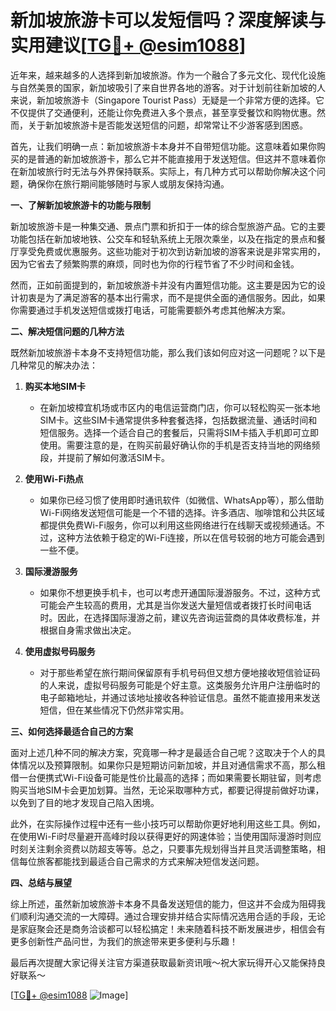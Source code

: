 # 新加坡旅游卡可以发短信吗？深度解读与实用建议[[TG💪+ @esim1088](https://t.me/s/esim1088)]

近年来，越来越多的人选择到新加坡旅游。作为一个融合了多元文化、现代化设施与自然美景的国家，新加坡吸引了来自世界各地的游客。对于计划前往新加坡的人来说，新加坡旅游卡（Singapore Tourist Pass）无疑是一个非常方便的选择。它不仅提供了交通便利，还能让你免费进入多个景点，甚至享受餐饮和购物优惠。然而，关于新加坡旅游卡是否能发送短信的问题，却常常让不少游客感到困惑。

首先，让我们明确一点：新加坡旅游卡本身并不自带短信功能。这意味着如果你购买的是普通的新加坡旅游卡，那么它并不能直接用于发送短信。但这并不意味着你在新加坡旅行时无法与外界保持联系。实际上，有几种方式可以帮助你解决这个问题，确保你在旅行期间能够随时与家人或朋友保持沟通。

**一、了解新加坡旅游卡的功能与限制**

新加坡旅游卡是一种集交通、景点门票和折扣于一体的综合型旅游产品。它的主要功能包括在新加坡地铁、公交车和轻轨系统上无限次乘坐，以及在指定的景点和餐厅享受免费或优惠服务。这些功能对于初次到访新加坡的游客来说是非常实用的，因为它省去了频繁购票的麻烦，同时也为你的行程节省了不少时间和金钱。

然而，正如前面提到的，新加坡旅游卡并没有内置短信功能。这主要是因为它的设计初衷是为了满足游客的基本出行需求，而不是提供全面的通信服务。因此，如果你需要通过手机发送短信或拨打电话，可能需要额外考虑其他解决方案。

**二、解决短信问题的几种方法**

既然新加坡旅游卡本身不支持短信功能，那么我们该如何应对这一问题呢？以下是几种常见的解决办法：

1. **购买本地SIM卡**
   - 在新加坡樟宜机场或市区内的电信运营商门店，你可以轻松购买一张本地SIM卡。这些SIM卡通常提供多种套餐选择，包括数据流量、通话时间和短信服务。选择一个适合自己的套餐后，只需将SIM卡插入手机即可立即使用。需要注意的是，在购买前最好确认你的手机是否支持当地的网络频段，并提前了解如何激活SIM卡。
   
2. **使用Wi-Fi热点**
   - 如果你已经习惯了使用即时通讯软件（如微信、WhatsApp等），那么借助Wi-Fi网络发送短信可能是一个不错的选择。许多酒店、咖啡馆和公共区域都提供免费Wi-Fi服务，你可以利用这些网络进行在线聊天或视频通话。不过，这种方法依赖于稳定的Wi-Fi连接，所以在信号较弱的地方可能会遇到一些不便。

3. **国际漫游服务**
   - 如果你不想更换手机卡，也可以考虑开通国际漫游服务。不过，这种方式可能会产生较高的费用，尤其是当你发送大量短信或者拨打长时间电话时。因此，在选择国际漫游之前，建议先咨询运营商的具体收费标准，并根据自身需求做出决定。

4. **使用虚拟号码服务**
   - 对于那些希望在旅行期间保留原有手机号码但又想方便地接收短信验证码的人来说，虚拟号码服务可能是个好主意。这类服务允许用户注册临时的电子邮箱地址，并通过该地址接收各种验证信息。虽然不能直接用来发送短信，但在某些情况下仍然非常实用。

**三、如何选择最适合自己的方案**

面对上述几种不同的解决方案，究竟哪一种才是最适合自己呢？这取决于个人的具体情况以及预算限制。如果你只是短期访问新加坡，并且对通信需求不高，那么租借一台便携式Wi-Fi设备可能是性价比最高的选择；而如果需要长期驻留，则考虑购买当地SIM卡会更加划算。当然，无论采取哪种方式，都要记得提前做好功课，以免到了目的地才发现自己陷入困境。

此外，在实际操作过程中还有一些小技巧可以帮助你更好地利用这些工具。例如，在使用Wi-Fi时尽量避开高峰时段以获得更好的网速体验；当使用国际漫游时则应时刻关注剩余资费以防超支等等。总之，只要事先规划得当并且灵活调整策略，相信每位旅客都能找到最适合自己需求的方式来解决短信发送问题。

**四、总结与展望**

综上所述，虽然新加坡旅游卡本身不具备发送短信的能力，但这并不会成为阻碍我们顺利沟通交流的一大障碍。通过合理安排并结合实际情况选用合适的手段，无论是家庭聚会还是商务洽谈都可以轻松搞定！未来随着科技不断发展进步，相信会有更多创新性产品问世，为我们的旅途带来更多便利与乐趣！

最后再次提醒大家记得关注官方渠道获取最新资讯哦～祝大家玩得开心又能保持良好联系～

[[TG💪+ @esim1088](https://t.me/s/esim1088) ![Image](https://i.postimg.cc/4NQfJmqS/Snipaste-2025-05-13-00-14-12.png)]